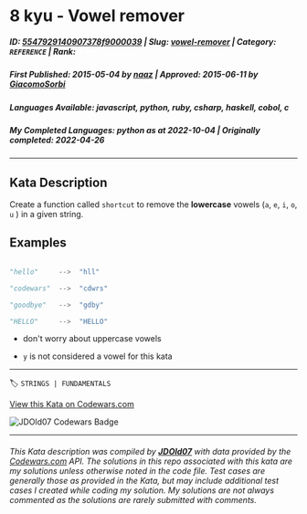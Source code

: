 # 8 kyu - Vowel remover

##### **ID**: [5547929140907378f9000039](https://www.codewars.com/kata/5547929140907378f9000039) | **Slug**: [vowel-remover](https://www.codewars.com/kata/5547929140907378f9000039) | **Category**: `REFERENCE` | **Rank**: <span style="color:white">8 kyu</span>

##### **First Published**: 2015-05-04 ***by*** [naaz](https://www.codewars.com/users/naaz) | **Approved**: 2015-06-11 ***by*** [GiacomoSorbi](https://www.codewars.com/users/GiacomoSorbi)

##### **Languages Available**: javascript, python, ruby, csharp, haskell, cobol, c

##### **My Completed Languages**: python ***as at*** 2022-10-04 | **Originally completed**: 2022-04-26

---

## Kata Description


Create a function called `shortcut` to remove the **lowercase** vowels (`a`, `e`, `i`, `o`, `u` ) in a given string.



## Examples



```python

"hello"     -->  "hll"

"codewars"  -->  "cdwrs"

"goodbye"   -->  "gdby"

"HELLO"     -->  "HELLO"

```



* don't worry about uppercase vowels

* `y` is not considered a vowel for this kata

---


🏷 `STRINGS | FUNDAMENTALS`


[View this Kata on Codewars.com](https://www.codewars.com/kata/5547929140907378f9000039)

![](https://www.codewars.com/users/jdold07/badges/large "JDOld07 Codewars Badge")

---

###### *This Kata description was compiled by [**JDOld07**](https://tpstech.dev) with data provided by the [Codewars.com](https://www.codewars.com) API.  The solutions in this repo associated with this kata are my solutions unless otherwise noted in the code file.  Test cases are generally those as provided in the Kata, but may include additional test cases I created while coding my solution.  My solutions are not always commented as the solutions are rarely submitted with comments.*
